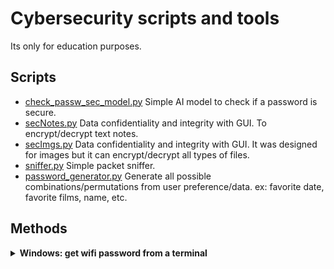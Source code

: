 # Cybersecurity scripts and tools

Its only for education purposes.

## Scripts
- [check_passw_sec_model.py](./check_passw_sec_model.py) Simple AI model to check if a password is secure.
- [secNotes.py](./secNotes.py) Data confidentiality and integrity with GUI. To encrypt/decrypt text notes.
- [secImgs.py](./secImgs.py) Data confidentiality and integrity with GUI. It was designed for images but it can encrypt/decrypt all types of files.
- [sniffer.py](./sniffer.py) Simple packet sniffer.
- [password_generator.py](./password_generator.py) Generate all possible combinations/permutations from user preference/data. ex: favorite date, favorite films, name, etc.

## Methods
<!--- Windows --->
<details closed>
<summary><b>Windows: get wifi password from a terminal</b></summary>
Execute the following commands.
<br></br>
  
```cmd
to do
```

<!--- Windows --->
<details closed>
<summary><b>Windows: get wifi password from a terminal</b></summary>
Execute the following commands.
<br></br>

```cmd
netsh wlan show profiles
```
```cmd
netsh wlan show profile name=<ProfileName> key=clear
```
</details>

## Creating an executable
```bash
pip install pyinstaller
```
```bash
pyinstaller --onefile --name exec_name source_script.py
```
![sec-tools](./ypcUniform.jpg)
